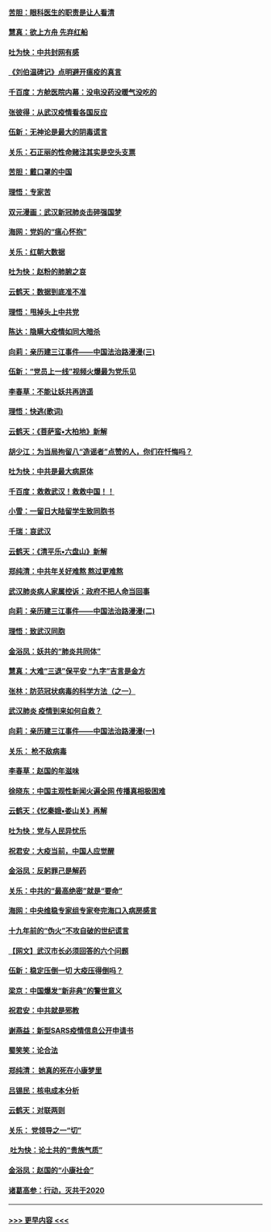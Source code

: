 #### [苦胆：眼科医生的职责是让人看清](../pages/nsc993/n11853840.md?t=02081922) 
#### [慧真：欲上方舟 先弃红船](../pages/nsc993/n11853483.md?t=02081922) 
#### [吐为快：中共封网有感](../pages/nsc993/n11852575.md?t=02081922) 
#### [《刘伯温碑记》点明避开瘟疫的真言](../pages/nsc993/n11852128.md?t=02081922) 
#### [千百度：方舱医院内幕：没电没药没暖气没吃的](../pages/nsc993/n11850211.md?t=02081922) 
#### [张彼得：从武汉疫情看各国反应](../pages/nsc993/n11850102.md?t=02081922) 
#### [伍新：无神论是最大的阴毒谎言](../pages/nsc993/n11846129.md?t=02081922) 
#### [关乐：石正丽的性命赌注其实是空头支票](../pages/nsc993/n11846109.md?t=02081922) 
#### [苦胆：戴口罩的中国](../pages/nsc993/n11845576.md?t=02081922) 
#### [理悟：专家苦](../pages/nsc993/n11845564.md?t=02081922) 
#### [双元漫画：武汉新冠肺炎击碎强国梦](../pages/nsc993/n11843320.md?t=02081922) 
#### [海网：党妈的“瘟心怀抱”](../pages/nsc993/n11840740.md?t=02081922) 
#### [关乐：红朝大数据](../pages/nsc993/n11840675.md?t=02081922) 
#### [吐为快：赵粉的肺腑之哀](../pages/nsc993/n11840618.md?t=02081922) 
#### [云鹤天：数据到底准不准](../pages/nsc993/n11840325.md?t=02081922) 
#### [理悟：甩掉头上中共党](../pages/nsc993/n11838826.md?t=02081922) 
#### [陈达：隐瞒大疫情如同大暗杀](../pages/nsc993/n11838771.md?t=02081922) 
#### [向莉：亲历建三江事件——中国法治路漫漫(三)](../pages/nsc993/n11831825.md?t=02081922) 
#### [伍新：“党员上一线”视频火爆最为党乐见](../pages/nsc993/n11838200.md?t=02081922) 
#### [李春草：不能让妖共再逍遥](../pages/nsc993/n11838102.md?t=02081922) 
#### [理悟：快逃(歌词)](../pages/nsc993/n11838083.md?t=02081922) 
#### [云鹤天：《菩萨蛮▪大柏地》新解](../pages/nsc993/n11838059.md?t=02081922) 
#### [胡少江：为当局拘留八“造谣者”点赞的人，你们在忏悔吗？](../pages/nsc993/n11836801.md?t=02081922) 
#### [吐为快：中共是最大病原体](../pages/nsc993/n11836748.md?t=02081922) 
#### [千百度：救救武汉！救救中国！！](../pages/nsc993/n11836145.md?t=02081922) 
#### [小雪：一留日大陆留学生致同胞书](../pages/nsc993/n11834624.md?t=02081922) 
#### [千瑞：哀武汉](../pages/nsc993/n11833647.md?t=02081922) 
#### [云鹤天：《清平乐▪六盘山》新解](../pages/nsc993/n11833611.md?t=02081922) 
#### [郑纯清：中共年关好难熬 熬过更难熬](../pages/nsc993/n11833489.md?t=02081922) 
#### [武汉肺炎病人家属控诉：政府不把人命当回事](../pages/nsc993/n11833205.md?t=02081922) 
#### [向莉：亲历建三江事件——中国法治路漫漫(二)](../pages/nsc993/n11829102.md?t=02081922) 
#### [理悟：致武汉同胞](../pages/nsc993/n11831522.md?t=02081922) 
#### [金浴凤：妖共的“肺炎共同体”](../pages/nsc993/n11829448.md?t=02081922) 
#### [慧真：大难“三退”保平安 “九字”吉言是金方](../pages/nsc993/n11829501.md?t=02081922) 
#### [张林：防范冠状病毒的科学方法（之一）](../pages/nsc993/n11828618.md?t=02081922) 
#### [武汉肺炎 疫情到来如何自救？](../pages/nsc993/n11827632.md?t=02081922) 
#### [向莉：亲历建三江事件——中国法治路漫漫(一)](../pages/nsc993/n11827190.md?t=02081922) 
#### [关乐： 枪不敌病毒](../pages/nsc993/n11826746.md?t=02081922) 
#### [李春草：赵国的年滋味](../pages/nsc993/n11826321.md?t=02081922) 
#### [徐晓东：中国主观性新闻火遍全网 传播真相极困难](../pages/nsc993/n11826508.md?t=02081922) 
#### [云鹤天：《忆秦娥▪娄山关》再解](../pages/nsc993/n11824682.md?t=02081922) 
#### [吐为快：党与人民异忧乐](../pages/nsc993/n11824660.md?t=02081922) 
#### [祝君安：大疫当前，中国人应觉醒](../pages/nsc993/n11821946.md?t=02081922) 
#### [金浴凤：反躬罪己是解药](../pages/nsc993/n11820280.md?t=02081922) 
#### [关乐：中共的“最高绝密”就是“要命”](../pages/nsc993/n11816946.md?t=02081922) 
#### [海网：中央维稳专家组专家夸完海口入病房感言](../pages/nsc993/n11815138.md?t=02081922) 
#### [十九年前的“伪火”不攻自破的世纪谎言](../pages/nsc993/n11813238.md?t=02081922) 
#### [【网文】武汉市长必须回答的六个问题](../pages/nsc993/n11813848.md?t=02081922) 
#### [伍新：稳定压倒一切 大疫压得倒吗？](../pages/nsc993/n11812634.md?t=02081922) 
#### [梁京：中国爆发“新非典”的警世意义](../pages/nsc993/n11812554.md?t=02081922) 
#### [祝君安：中共就是邪教](../pages/nsc993/n11812431.md?t=02081922) 
#### [谢燕益：新型SARS疫情信息公开申请书](../pages/nsc993/n11808840.md?t=02081922) 
#### [蜀笑笑：论合法](../pages/nsc993/n11808064.md?t=02081922) 
#### [郑纯清： 她真的死在小康梦里](../pages/nsc993/n11806623.md?t=02081922) 
#### [吕锡民：核电成本分析](../pages/nsc993/n11806284.md?t=02081922) 
#### [云鹤天：对联两则](../pages/nsc993/n11805957.md?t=02081922) 
#### [关乐： 党领导之一“切”](../pages/nsc993/n11804505.md?t=02081922) 
#### [ 吐为快：论土共的“贵族气质”](../pages/nsc993/n11804490.md?t=02081922) 
#### [金浴凤：赵国的“小康社会”](../pages/nsc993/n11804452.md?t=02081922) 
#### [诸葛高参：行动，灭共于2020](../pages/nsc993/n11804120.md?t=02081922) 

----
#### [ >>> 更早内容 <<< ](../indexes/nsc993-earlier.md)
